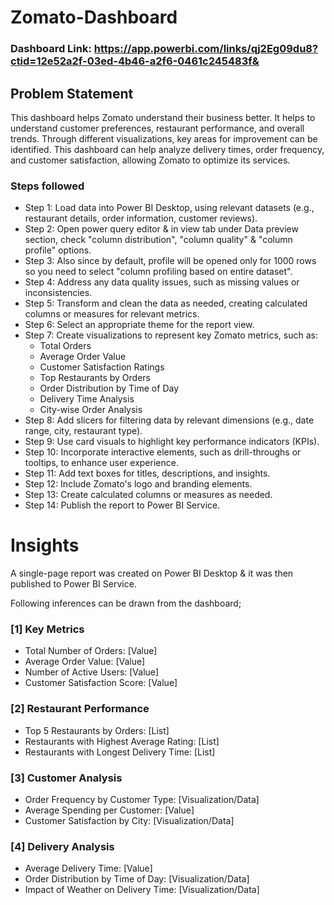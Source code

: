 # Zomato-Dashboard

### Dashboard Link: https://app.powerbi.com/links/qj2Eg09du8?ctid=12e52a2f-03ed-4b46-a2f6-0461c245483f&

## Problem Statement

This dashboard helps Zomato understand their business better. It helps to understand customer preferences, restaurant performance, and overall trends. Through different visualizations, key areas for improvement can be identified. This dashboard can help analyze delivery times, order frequency, and customer satisfaction, allowing Zomato to optimize its services.



### Steps followed

- Step 1: Load data into Power BI Desktop, using relevant datasets (e.g., restaurant details, order information, customer reviews).
- Step 2: Open power query editor & in view tab under Data preview section, check "column distribution", "column quality" & "column profile" options.
- Step 3: Also since by default, profile will be opened only for 1000 rows so you need to select "column profiling based on entire dataset".
- Step 4: Address any data quality issues, such as missing values or inconsistencies.
- Step 5: Transform and clean the data as needed, creating calculated columns or measures for relevant metrics.
- Step 6: Select an appropriate theme for the report view.
- Step 7: Create visualizations to represent key Zomato metrics, such as:
    - Total Orders
    - Average Order Value
    - Customer Satisfaction Ratings
    - Top Restaurants by Orders
    - Order Distribution by Time of Day
    - Delivery Time Analysis
    - City-wise Order Analysis
- Step 8: Add slicers for filtering data by relevant dimensions (e.g., date range, city, restaurant type).
- Step 9: Use card visuals to highlight key performance indicators (KPIs).
- Step 10: Incorporate interactive elements, such as drill-throughs or tooltips, to enhance user experience.
- Step 11: Add text boxes for titles, descriptions, and insights.
- Step 12: Include Zomato's logo and branding elements.
- Step 13: Create calculated columns or measures as needed.
- Step 14: Publish the report to Power BI Service.

# Insights

A single-page report was created on Power BI Desktop & it was then published to Power BI Service.

Following inferences can be drawn from the dashboard;

### [1] Key Metrics

* Total Number of Orders: \[Value]
* Average Order Value: \[Value]
* Number of Active Users: \[Value]
* Customer Satisfaction Score: \[Value]

### [2] Restaurant Performance

* Top 5 Restaurants by Orders: \[List]
* Restaurants with Highest Average Rating: \[List]
* Restaurants with Longest Delivery Time: \[List]

### [3] Customer Analysis

* Order Frequency by Customer Type: \[Visualization/Data]
* Average Spending per Customer: \[Value]
* Customer Satisfaction by City: \[Visualization/Data]

### [4] Delivery Analysis

* Average Delivery Time: \[Value]
* Order Distribution by Time of Day: \[Visualization/Data]
* Impact of Weather on Delivery Time: \[Visualization/Data]
